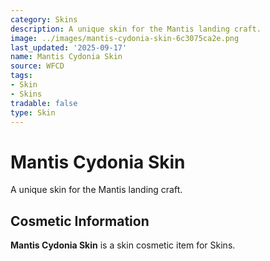 ```yaml
---
category: Skins
description: A unique skin for the Mantis landing craft.
image: ../images/mantis-cydonia-skin-6c3075ca2e.png
last_updated: '2025-09-17'
name: Mantis Cydonia Skin
source: WFCD
tags:
- Skin
- Skins
tradable: false
type: Skin
---
```


# Mantis Cydonia Skin

A unique skin for the Mantis landing craft.

## Cosmetic Information

**Mantis Cydonia Skin** is a skin cosmetic item for Skins.

